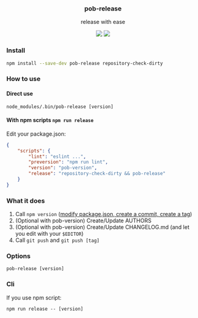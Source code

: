 <h3 align="center">
  pob-release
</h3>

<p align="center">
  release with ease
</p>

<p align="center">
  <a href="https://npmjs.org/package/pob-release"><img src="https://img.shields.io/npm/v/pob-release.svg?style=flat-square"></a>
  <a href="https://david-dm.org/christophehurpeau/pob?path=packages/pob-release"><img src="https://david-dm.org/christophehurpeau/pob.svg?path=packages/pob-release?style=flat-square"></a>
</p>

### Install

```sh
npm install --save-dev pob-release repository-check-dirty
```

### How to use

#### Direct use

```
node_modules/.bin/pob-release [version]
```

#### With npm scripts `npm run release`

Edit your package.json:

```json
{
    "scripts": {
        "lint": "eslint ...",
        "preversion": "npm run lint",
        "version": "pob-version",
        "release": "repository-check-dirty && pob-release"
    }
}

```

### What it does

1. Call `npm version` ([modify package.json, create a commit, create a tag](https://docs.npmjs.com/cli/version))
1. (Optional with pob-version) Create/Update AUTHORS
1. (Optional with pob-version) Create/Update CHANGELOG.md (and let you edit with your `$EDITOR`)
1. Call `git push` and `git push [tag]`


### Options

`pob-release [version]`

### Cli

If you use npm script:

```
npm run release -- [version]
```
